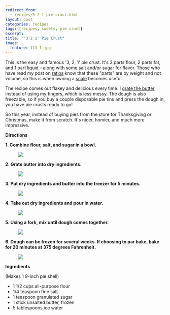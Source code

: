```yaml
---
redirect_from: 
  - recipes/3-2-1-pie-crust.html
layout: post
categories: recipes
tags: [recipes, sweets, pie crust]
excerpt: 
title: "'3 2 1' Pie Crust"
image:
  feature: 113-1.jpg
---
```


This is the easy and famous '3, 2, 1' pie crust.  It's 3 parts flour, 2 parts fat, and 1 part liquid - along with some salt and/or sugar for flavor.  Those who have read my post on [ratios](http://www.eastmeetskitchen.com/blog/ratio-a-book-review.html) know that these "parts" are by weight and not volume, so this is when owning a [scale](http://www.eastmeetskitchen.com/tips/scale-a-must-have.html) becomes useful.  

The recipe comes out flakey and delicious every time.  I [grate the butter](http://www.eastmeetskitchen.com/tips/grating-your-butter.html) instead of using my fingers, which is less messy.  The dough is also freezable, so if you buy a couple disposable pie tins and press the dough in, you have pie crusts ready to go!

So this year, instead of buying pies from the store for Thanksgiving or Christmas, make it from scratch.  It's nicer, homier, and much more impressive.



__Directions__

__1. Combine flour, salt, and sugar in a bowl.__
<figure> <img src='/images/113-2.jpg'> </figure>

__2. Grate butter into dry ingredients.__

<figure> <img src='/images/113-3.jpg'> </figure>

__3. Put dry ingredients and butter into the freezer for 5 minutes.__

<figure> <img src='/images/113-5.jpg'> </figure>

__4. Take out dry ingredients and pour in water.__

<figure> <img src='/images/113-4.jpg'> </figure>

__5. Using a fork, mix until dough comes together.__

<figure> <img src='/images/113-6.jpg'> </figure>

__6. Dough can be frozen for several weeks.  If choosing to par bake, bake for 20 minutes at 375 degrees Fahrenheit.__

<figure> <img src='/images/113-7.jpg'> </figure>
<section class='recipe'>
<p><strong>Ingredients</strong></p>

<p>(Makes 1 9-inch pie shell)</p>

<ul><li>1 1/2 cups all-purpose flour</li><li>1/4 teaspoon fine salt</li><li>1 teaspoon granulated sugar</li><li>1 stick unsalted butter, frozen</li><li>5 tablespoons ice water</li></ul></section>
